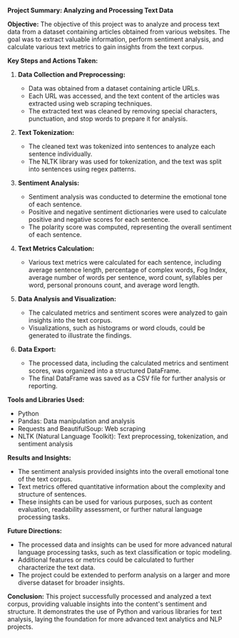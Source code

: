 **Project Summary: Analyzing and Processing Text Data**

**Objective:**
The objective of this project was to analyze and process text data from a dataset containing articles obtained from various websites. The goal was to extract valuable information, perform sentiment analysis, and calculate various text metrics to gain insights from the text corpus.

**Key Steps and Actions Taken:**

1. **Data Collection and Preprocessing:**
   - Data was obtained from a dataset containing article URLs.
   - Each URL was accessed, and the text content of the articles was extracted using web scraping techniques.
   - The extracted text was cleaned by removing special characters, punctuation, and stop words to prepare it for analysis.

2. **Text Tokenization:**
   - The cleaned text was tokenized into sentences to analyze each sentence individually.
   - The NLTK library was used for tokenization, and the text was split into sentences using regex patterns.

3. **Sentiment Analysis:**
   - Sentiment analysis was conducted to determine the emotional tone of each sentence.
   - Positive and negative sentiment dictionaries were used to calculate positive and negative scores for each sentence.
   - The polarity score was computed, representing the overall sentiment of each sentence.

4. **Text Metrics Calculation:**
   - Various text metrics were calculated for each sentence, including average sentence length, percentage of complex words, Fog Index, average number of words per sentence, word count, syllables per word, personal pronouns count, and average word length.

5. **Data Analysis and Visualization:**
   - The calculated metrics and sentiment scores were analyzed to gain insights into the text corpus.
   - Visualizations, such as histograms or word clouds, could be generated to illustrate the findings.

6. **Data Export:**
   - The processed data, including the calculated metrics and sentiment scores, was organized into a structured DataFrame.
   - The final DataFrame was saved as a CSV file for further analysis or reporting.

**Tools and Libraries Used:**
- Python
- Pandas: Data manipulation and analysis
- Requests and BeautifulSoup: Web scraping
- NLTK (Natural Language Toolkit): Text preprocessing, tokenization, and sentiment analysis

**Results and Insights:**
- The sentiment analysis provided insights into the overall emotional tone of the text corpus.
- Text metrics offered quantitative information about the complexity and structure of sentences.
- These insights can be used for various purposes, such as content evaluation, readability assessment, or further natural language processing tasks.

**Future Directions:**
- The processed data and insights can be used for more advanced natural language processing tasks, such as text classification or topic modeling.
- Additional features or metrics could be calculated to further characterize the text data.
- The project could be extended to perform analysis on a larger and more diverse dataset for broader insights.

**Conclusion:**
This project successfully processed and analyzed a text corpus, providing valuable insights into the content's sentiment and structure. It demonstrates the use of Python and various libraries for text analysis, laying the foundation for more advanced text analytics and NLP projects.
